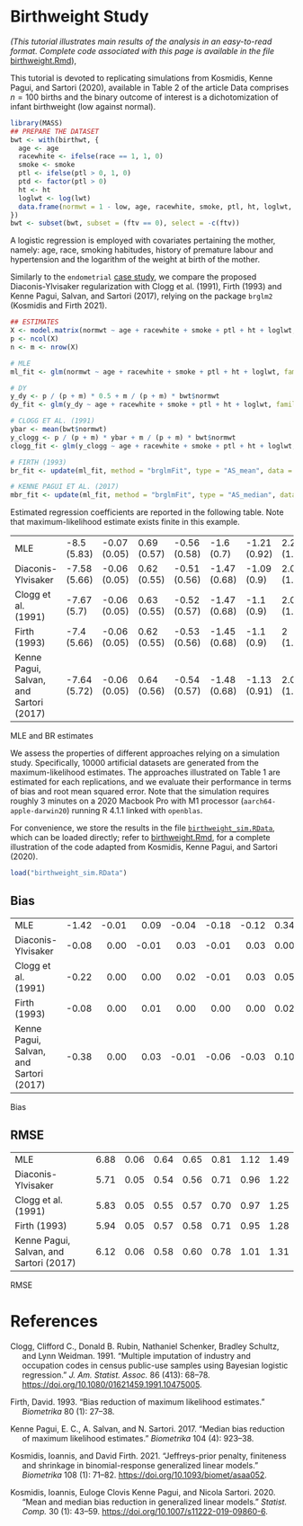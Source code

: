 # Birthweight Study

*(This tutorial illustrates main results of the analysis in an
easy-to-read format. Complete code associated with this page is
available in the file*
[birthweight.Rmd](https://raw.githubusercontent.com/tommasorigon/logistic-bias-reduction/main/BIRTHWEIGHT/birthweight.Rmd)),

This tutorial is devoted to replicating simulations from Kosmidis, Kenne
Pagui, and Sartori (2020), available in Table 2 of the article Data
comprises *n* = 100 births and the binary outcome of interest is a
dichotomization of infant birthweight (low against normal).

``` r
library(MASS)
## PREPARE THE DATASET
bwt <- with(birthwt, {
  age <- age
  racewhite <- ifelse(race == 1, 1, 0)
  smoke <- smoke
  ptl <- ifelse(ptl > 0, 1, 0)
  ptd <- factor(ptl > 0)
  ht <- ht
  loglwt <- log(lwt)
  data.frame(normwt = 1 - low, age, racewhite, smoke, ptl, ht, loglwt, ftv)
})
bwt <- subset(bwt, subset = (ftv == 0), select = -c(ftv))
```

A logistic regression is employed with covariates pertaining the mother,
namely: age, race, smoking habitudes, history of premature labour and
hypertension and the logarithm of the weight at birth of the mother.

Similarly to the `endometrial` [case study](../ENDOMETRIAL/), we compare
the proposed Diaconis-Ylvisaker regularization with Clogg et al. (1991),
Firth (1993) and Kenne Pagui, Salvan, and Sartori (2017), relying on the
package `brglm2` (Kosmidis and Firth 2021).

``` r
## ESTIMATES
X <- model.matrix(normwt ~ age + racewhite + smoke + ptl + ht + loglwt, data = bwt)
p <- ncol(X)
n <- m <- nrow(X)

# MLE
ml_fit <- glm(normwt ~ age + racewhite + smoke + ptl + ht + loglwt, family = binomial, data = bwt)

# DY
y_dy <- p / (p + m) * 0.5 + m / (p + m) * bwt$normwt
dy_fit <- glm(y_dy ~ age + racewhite + smoke + ptl + ht + loglwt, family = binomial, data = bwt)

# CLOGG ET AL. (1991)
ybar <- mean(bwt$normwt)
y_clogg <- p / (p + m) * ybar + m / (p + m) * bwt$normwt
clogg_fit <- glm(y_clogg ~ age + racewhite + smoke + ptl + ht + loglwt, family = binomial, data = bwt)

# FIRTH (1993)
br_fit <- update(ml_fit, method = "brglmFit", type = "AS_mean", data = bwt)

# KENNE PAGUI ET AL. (2017)
mbr_fit <- update(ml_fit, method = "brglmFit", type = "AS_median", data = bwt)
```

Estimated regression coefficients are reported in the following table.
Note that maximum-likelihood estimate exists finite in this example.

|                                         |              |              |             |              |              |              |             |
|:----------------------------------------|:-------------|:-------------|:------------|:-------------|:-------------|:-------------|:------------|
| MLE                                     | -8.5 (5.83)  | -0.07 (0.05) | 0.69 (0.57) | -0.56 (0.58) | -1.6 (0.7)   | -1.21 (0.92) | 2.26 (1.25) |
| Diaconis-Ylvisaker                      | -7.58 (5.66) | -0.06 (0.05) | 0.62 (0.55) | -0.51 (0.56) | -1.47 (0.68) | -1.09 (0.9)  | 2.03 (1.22) |
| Clogg et al. (1991)                     | -7.67 (5.7)  | -0.06 (0.05) | 0.63 (0.55) | -0.52 (0.57) | -1.47 (0.68) | -1.1 (0.9)   | 2.06 (1.22) |
| Firth (1993)                            | -7.4 (5.66)  | -0.06 (0.05) | 0.62 (0.55) | -0.53 (0.56) | -1.45 (0.68) | -1.1 (0.9)   | 2 (1.22)    |
| Kenne Pagui, Salvan, and Sartori (2017) | -7.64 (5.72) | -0.06 (0.05) | 0.64 (0.56) | -0.54 (0.57) | -1.48 (0.68) | -1.13 (0.91) | 2.06 (1.23) |

MLE and BR estimates

We assess the properties of different approaches relying on a simulation
study. Specifically, 10000 artificial datasets are generated from the
maximum-likelihood estimates. The approaches illustrated on Table 1 are
estimated for each replications, and we evaluate their performance in
terms of bias and root mean squared error. Note that the simulation
requires roughly 3 minutes on a 2020 Macbook Pro with M1 processor
(`aarch64-apple-darwin20`) running R 4.1.1 linked with `openblas`.

For convenience, we store the results in the file
[`birthweight_sim.RData`](https://github.com/tommasorigon/logistic-bias-reduction/blob/main/BIRTHWEIGHT/birthweight_sim.RData),
which can be loaded directly; refer to
[birthweight.Rmd](https://raw.githubusercontent.com/tommasorigon/logistic-bias-reduction/main/BIRTHWEIGHT/birthweight.Rmd),
for a complete illustration of the code adapted from Kosmidis, Kenne
Pagui, and Sartori (2020).

``` r
load("birthweight_sim.RData")
```

## Bias

|                                         |       |       |       |       |       |       |      |
|:----------------------------------------|------:|------:|------:|------:|------:|------:|-----:|
| MLE                                     | -1.42 | -0.01 |  0.09 | -0.04 | -0.18 | -0.12 | 0.34 |
| Diaconis-Ylvisaker                      | -0.08 |  0.00 | -0.01 |  0.03 | -0.01 |  0.03 | 0.00 |
| Clogg et al. (1991)                     | -0.22 |  0.00 |  0.00 |  0.02 | -0.01 |  0.03 | 0.05 |
| Firth (1993)                            | -0.08 |  0.00 |  0.01 |  0.00 |  0.00 |  0.00 | 0.02 |
| Kenne Pagui, Salvan, and Sartori (2017) | -0.38 |  0.00 |  0.03 | -0.01 | -0.06 | -0.03 | 0.10 |

Bias

## RMSE

|                                         |      |      |      |      |      |      |      |
|:----------------------------------------|-----:|-----:|-----:|-----:|-----:|-----:|-----:|
| MLE                                     | 6.88 | 0.06 | 0.64 | 0.65 | 0.81 | 1.12 | 1.49 |
| Diaconis-Ylvisaker                      | 5.71 | 0.05 | 0.54 | 0.56 | 0.71 | 0.96 | 1.22 |
| Clogg et al. (1991)                     | 5.83 | 0.05 | 0.55 | 0.57 | 0.70 | 0.97 | 1.25 |
| Firth (1993)                            | 5.94 | 0.05 | 0.57 | 0.58 | 0.71 | 0.95 | 1.28 |
| Kenne Pagui, Salvan, and Sartori (2017) | 6.12 | 0.06 | 0.58 | 0.60 | 0.78 | 1.01 | 1.31 |

RMSE

# References

<div id="refs" class="references csl-bib-body hanging-indent">

<div id="ref-Clogg1991" class="csl-entry">

Clogg, Clifford C., Donald B. Rubin, Nathaniel Schenker, Bradley
Schultz, and Lynn Weidman. 1991. “<span class="nocase">Multiple
imputation of industry and occupation codes in census public-use samples
using Bayesian logistic regression</span>.” *J. Am. Statist. Assoc.* 86
(413): 68–78. <https://doi.org/10.1080/01621459.1991.10475005>.

</div>

<div id="ref-Firth1993" class="csl-entry">

Firth, David. 1993. “<span class="nocase">Bias reduction of maximum
likelihood estimates</span>.” *Biometrika* 80 (1): 27–38.

</div>

<div id="ref-Pagui2017" class="csl-entry">

Kenne Pagui, E. C., A. Salvan, and N. Sartori. 2017. “<span
class="nocase">Median bias reduction of maximum likelihood
estimates</span>.” *Biometrika* 104 (4): 923–38.

</div>

<div id="ref-Kosmidis2021" class="csl-entry">

Kosmidis, Ioannis, and David Firth. 2021. “<span
class="nocase">Jeffreys-prior penalty, finiteness and shrinkage in
binomial-response generalized linear models</span>.” *Biometrika* 108
(1): 71–82. <https://doi.org/10.1093/biomet/asaa052>.

</div>

<div id="ref-Kosmidis2020" class="csl-entry">

Kosmidis, Ioannis, Euloge Clovis Kenne Pagui, and Nicola Sartori. 2020.
“<span class="nocase">Mean and median bias reduction in generalized
linear models</span>.” *Statist. Comp.* 30 (1): 43–59.
<https://doi.org/10.1007/s11222-019-09860-6>.

</div>

</div>

